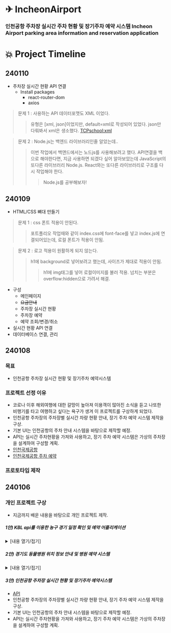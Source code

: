 # ✈ IncheonAirport

### 인천공항 주차장 실시간 주차 현황 및 장기주차 예약 시스템 Incheon Airport parking area information and reservation application

<!-- ### [⬇프로젝트 보러가기](#프로젝트-보러가기-1) -->

# :boom: Project Timeline

## 240110

- 주차장 실시간 현황 API 연결
  - Install packages
    - react-router-dom
    - axios

> 문제 1 : 사용하는 API 데이터포맷도 XML 이었다.
>
> > 유형은 [xml, json]이었지만, default=xml로 작성되어 있었다. json만 다뤄봐서 xml은 생소했다. [TCPschool:xml](https://www.tcpschool.com/xml/intro)

> 문제 2 : Node.js는 백엔드 라이브러리인줄 알았는데..
>
> > 이번 작업에서 백앤드에서는 노드js를 사용해보려고 했다. API연결을 백으로 해야한다면, 지금 사용하면 되겠다 싶어 알아보았는데 JavaScript의 또다른 라이브러리 Node.js. React와는 또다른 라이브러리로 구조를 다시 작업해야 한다.
> >
> > > Node.js를 공부해보자!

## 240109

- HTML/CSS 뼈대 만들기

> 문제 1 : css 폰트 적용이 안된다.
>
> > 포트폴리오 작업때와 같이 index.css에 font-face를 넣고 index.js에 연결되어있는데, 로컬 폰트가 적용이 안됨.

> 문제 2 : 로고 적용이 원활하게 되지 않는다.
>
> > h1에 background로 넣어보려고 했는데, 사이즈가 제대로 적용이 안됨.
> >
> > > h1에 img태그를 넣어 로컬이미지를 불러 적용. 넘치는 부분은 overflow:hidden으로 가려서 해결.

- 구성
  - 메인페이지
  - ~~요금안내~~
  - 주차장 실시간 현황
  - 주차장 예약
  - 예약 조회/변경/취소
- 실시간 현황 API 연결
- 데이터베이스 연결, 관리

## 240108

### 목표

- 인천공항 주차장 실시간 현황 및 장기주차 예약시스템

### 프로젝트 선정 이유

- 코로나 이후 해외여행에 대한 갈망이 높아져 이용객이 많아진 소식을 듣고 나또한 비행기를 타고 여행하고 싶다는 욕구가 생겨 이 프로젝트를 구상하게 되었다.
- 인천공항 주차장의 주차장별 실시간 차량 현황 안내, 장기 주차 예약 시스템 제작을 구상.
- 기본 UI는 인천공항의 주차 안내 시스템을 바탕으로 제작할 예정.
- API는 실시간 주차현황을 가져와 사용하고, 장기 주차 예약 시스템은 가상의 주차장을 설계하여 구성할 계획.
- [인천국제공항](https://www.airport.kr/ap/ko/index.do)<br>
- [인천국제공항 주차 예약](https://parking.airport.kr/reserve)

### 프로토타입 제작

## 240106

### 개인 프로젝트 구상

- 지금까지 배운 내용을 바탕으로 개인 프로젝트 제작.

##### 1안) KBL api를 이용한 농구 경기 일정 확인 및 예약 어플리케이션

<details>
<summary>[내용 열기/접기]</summary>

- [API](https://betsapi.com/lt/2148/Korea-KBL)
- 한국 프로 농구 경기 일정 확인과 농구 경기 예약 어플리케이션 제작을 구상.
- 현재 농구 시즌으로 평소 농구경기 보는 것을 좋아해 생각해본 어플리케이션.
- 찾은 API 중 1개는 한국, 1개는 외국 API로 한국 API는 20년 이후 업데이트가 멈췄고, 외국 API 월 10달러의 유료 서비스 였음.
- 작업 후 지속적인 유지가 어려울 것 같아 보류.

</details>

##### 2안) 경기도 동물병원 위치 정보 안내 및 병원 예약 시스템

<details>
<summary>[내용 열기/접기]</summary>

- [API](https://data.gg.go.kr/portal/data/service/selectServicePage.do?page=1&rows=10&sortColumn=&sortDirection=&infId=Y5M0CVS8XM2C821G09A813809578&infSeq=3&order=&loc=&searchWord=%EB%8F%99%EB%AC%BC%EB%B3%91%EC%9B%90+%ED%98%84%ED%99%A9)
- 경기도 내 동물병원 위치(지도), 정보 안내 및 병원 예약 시스템 제작을 구상.
- 현재 고양이를 반려하고 있어 생각해본 어플리케이션.
- UI디자인부터 xml API 공부도 함께 필요한데, 프로젝트 기간이 한정적이라 추후 두번째 개인 프로젝트로 제작 구상 중.

</details>

##### **3안) 인천공항 주차장 실시간 현황 및 장기주차 예약시스템**

- [API](https://www.data.go.kr/data/15095047/openapi.do)
- 인천공항 주차장의 주차장별 실시간 차량 현황 안내, 장기 주차 예약 시스템 제작을 구상.
- 기본 UI는 인천공항의 주차 안내 시스템을 바탕으로 제작할 예정.
- API는 실시간 주차현황을 가져와 사용하고, 장기 주차 예약 시스템은 가상의 주차장을 설계하여 구성할 계획.

<!--
# 💫프로젝트 보러가기

### [⬆ Go to Top](#-team-nunettine) -->
